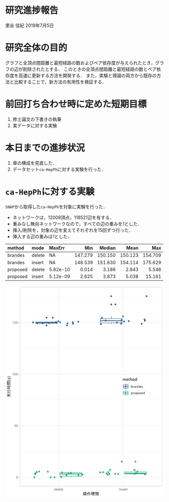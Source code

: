研究進捗報告
================
里谷 佳紀
2019年7月5日







# 研究全体の目的

グラフと全頂点間距離と最短経路の数およびペア依存度が与えられたとき，グラフの辺が削除されたとする．
このときの全頂点間距離と最短経路の数とペア依存度を高速に更新する方法を開発する．
また，実験と理論の両方から既存の方法と比較することで，新方法の有用性を検証する．

# 前回打ち合わせ時に定めた短期目標

1.  修士論文の下書きの執筆
2.  実データに対する実験

# 本日までの進捗状況

1.  章の構成を見直した．
2.  データセット`ca-HepPh`に対する実験を行った．

# `ca-HepPh`に対する実験

`SNAP`から取得した`ca-HepPh`を対象に実験を行った．

  - ネットワークは，12008頂点，118521辺を有する．
  - 重みなし無向ネットワークなので，すべての辺の重みを1とした．
  - 挿入/削除を，対象の辺を変えてそれぞれを15回ずつ行った．
  - 挿入する辺の重みは1とした．

| method   | mode   | MaxErr   |     Min |  Median |    Mean |     Max |
| :------- | :----- | :------- | ------: | ------: | ------: | ------: |
| brandes  | delete | NA       | 147.279 | 150.150 | 150.123 | 154.709 |
| brandes  | insert | NA       | 148.539 | 151.830 | 154.114 | 175.629 |
| proposed | delete | 5.82e-10 |   0.014 |   3.186 |   2.843 |   5.546 |
| proposed | insert | 5.12e-09 |   2.625 |   3.873 |   5.038 |  15.161 |

<img src="week50_files/figure-gfm/fig1-1.png" style="display: block; margin: auto;" />
